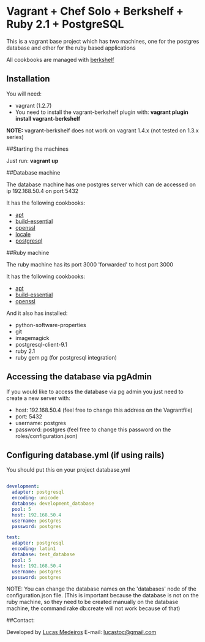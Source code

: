 # Vagrant + Chef Solo + Berkshelf + Ruby 2.1 + PostgreSQL

This is a vagrant base project which has two machines, one for the postgres database and other for the ruby based applications

All cookbooks are managed with [berkshelf](https://github.com/berkshelf/berkshelf)

## Installation

You will need:

* vagrant (1.2.7)
* You need to install the vagrant-berkshelf plugin with: **vagrant plugin install vagrant-berkshelf**

**NOTE:** vagrant-berkshelf does not work on vagrant 1.4.x (not tested on 1.3.x series)

##Starting the machines

Just run: **vagrant up**

##Database machine

The database machine has one postgres server which can de accessed on ip 192.168.50.4 on port 5432

It has the following cookbooks:

* [apt](http://community.opscode.com/cookbooks/apt)
* [build-essential](http://community.opscode.com/cookbooks/build-essential)
* [openssl](http://community.opscode.com/cookbooks/openssl)
* [locale](http://community.opscode.com/cookbooks/locale)
* [postgresql](http://community.opscode.com/cookbooks/postgresql)

##Ruby machine

The ruby machine has its port 3000 'forwarded' to host port 3000

It has the following cookbooks:

* [apt](http://community.opscode.com/cookbooks/apt)
* [build-essential](http://community.opscode.com/cookbooks/build-essential)
* [openssl](http://community.opscode.com/cookbooks/openssl)

And it also has installed:
 
* python-software-properties
* git
* imagemagick
* postgresql-client-9.1
* ruby 2.1
* ruby gem pg (for postgresql integration)

## Accessing the database via pgAdmin

If you would like to access the database via pg admin you just need to create a new server with:

* host: 192.168.50.4 (feel free to change this address on the Vagrantfile)
* port: 5432
* username: postgres
* password: postgres (feel free to change this password on the roles/configuration.json)

## Configuring database.yml (if using rails)

You should put this on your project database.yml

```yaml

development:
  adapter: postgresql
  encoding: unicode
  database: development_database
  pool: 5
  host: 192.168.50.4
  username: postgres
  password: postgres  

test:
  adapter: postgresql
  encoding: latin1
  database: test_database
  pool: 5
  host: 192.168.50.4
  username: postgres
  password: postgres

```

NOTE: You can change the database names on the 'databases' node of the configuration.json file. (This is important because the database is not on the ruby machine, so they need to be created manually on the database machine, the command rake db:create will not work because of that)


##Contact:

Developed by [Lucas Medeiros](https://www.twitter.com/aspmedeiros)
E-mail: lucastoc@gmail.com

